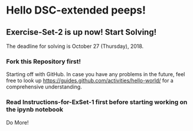 # Hello DSC-extended peeps!

## Exercise-Set-2 is up now! Start Solving!

The deadline for solving is October 27 (Thursday), 2018.

### Fork this Repository first!

Starting off with GitHub.
In case you have any problems in the future, feel free to look up https://guides.github.com/activities/hello-world/
for a comprehensive understanding.

### Read Instructions-for-ExSet-1 first before starting working on the ipynb notebook

Do More!
